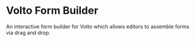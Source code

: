 # Volto Form Builder

An interactive form builder for Volto which allows editors to assemble forms via drag and drop.
